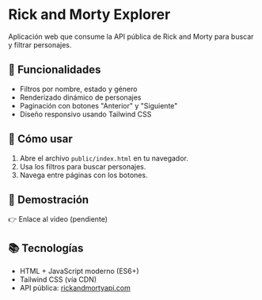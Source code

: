 # Rick and Morty Explorer

Aplicación web que consume la API pública de Rick and Morty para buscar y filtrar personajes.

## 🧪 Funcionalidades

- Filtros por nombre, estado y género
- Renderizado dinámico de personajes
- Paginación con botones "Anterior" y "Siguiente"
- Diseño responsivo usando Tailwind CSS

## 🚀 Cómo usar

1. Abre el archivo `public/index.html` en tu navegador.
2. Usa los filtros para buscar personajes.
3. Navega entre páginas con los botones.

## 🎥 Demostración

👉 Enlace al video (pendiente)

## 📚 Tecnologías

- HTML + JavaScript moderno (ES6+)
- Tailwind CSS (vía CDN)
- API pública: [rickandmortyapi.com](https://rickandmortyapi.com/)

